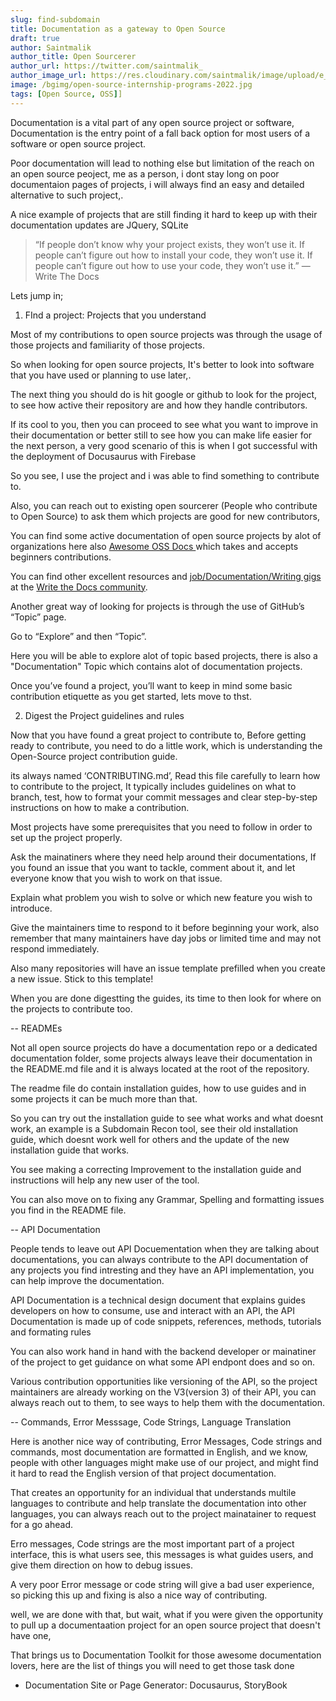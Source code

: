 ```yaml
---
slug: find-subdomain
title: Documentation as a gateway to Open Source
draft: true
author: Saintmalik
author_title: Open Sourcerer
author_url: https://twitter.com/saintmalik_
author_image_url: https://res.cloudinary.com/saintmalik/image/upload/e_sharpen:2000,q_74,r_0/v1641922078/saintmalik.webp
image: /bgimg/open-source-internship-programs-2022.jpg
tags: [Open Source, OSS]]
---
```


Documentation is a vital part of any open source project or software, Documentation is the entry point of a fall back option for most users of a software or open source project.


Poor documentation will lead to nothing else but limitation of the reach on an open source peoject,  me as a person, i dont stay long on poor documentaion pages of projects, i will always find an easy and detailed  alternative to such project,.

A nice example of projects that are still finding it hard to keep up with their documentation updates are JQuery, SQLite 

> “If people don’t know why your project exists,
> they won’t use it.
> If people can’t figure out how to install your code,
> they won’t use it.
> If people can’t figure out how to use your code,
> they won’t use it.”
> — Write The Docs

Lets jump in;

1. FInd a project: Projects that you understand

Most of my contributions to open source projects was through the usage of those projects and familiarity of those projects.

So when looking for open source projects, It's better to look into software that you have used or planning to use later,.

The next thing you should do is hit google or github to look for the project, to see how active their repository are and how they handle contributors.

If its cool to you, then you can proceed to see what you want to improve in their documentation or better still to see how you can make life easier for the next person, a very good scenario of this is when I got successful with the deployment of Docusaurus with Firebase


So you see, I use the project and i was able to find something to contribute to.

Also, you can reach out to existing open sourcerer (People who contribute to Open Source)  to ask them which projects are good for new contributors,

You can find some active documentation of open source  projects by alot of organizations here also <a href="https://github.com/saintmalik/awesome-oss-docs"> Awesome OSS Docs </a> which takes and accepts beginners contributions.

You can  find other excellent resources  and <a href="https://jobs.writethedocs.org/">job/Documentation/Writing gigs</a> at the <a href="https://www.writethedocs.org/">Write the Docs community</a>.

Another  great way of looking for projects is through the use of GitHub’s “Topic” page.

Go to “Explore” and then “Topic”.

Here you will be able to explore alot of topic based projects, there is also a "Documentation" Topic which contains alot of documentation projects.

Once you’ve found a project, you’ll want to keep in mind some basic contribution etiquette as you get started, lets move to thst.

2. Digest the Project guidelines and rules

Now that you have found a great project to contribute to, Before getting ready to contribute, you need to do a little work, which is understanding the Open-Source project contribution guide. 

its always named  ‘CONTRIBUTING.md’, Read this file carefully to learn how to contribute to the project, It typically includes guidelines on what to branch, test, how to format your commit messages and clear step-by-step instructions on how to make a contribution.

Most projects have some prerequisites that you need to follow in order to set up the project properly.

Ask the mainatiners where they need help around their documentations, If you found an issue that you want to tackle, comment about it, and let everyone know that you wish to work on that issue. 

Explain what problem you wish to solve or which new feature you wish to introduce.

Give the maintainers time to respond to it before beginning your work, also remember that many maintainers have day jobs or limited time and may not respond immediately. 

Also many repositories will have an issue template prefilled when you create a new issue. Stick to this template!

When you are done digestting the guides, its time to then look for where on the projects to contribute too.

--  READMEs

Not all open source projects do have a documentation repo or a dedicated documentation folder, some projects always leave their documentation in the README.md file and it is always located at the root of the repository.

The readme file do contain installation guides, how to use guides and in some projects it can be much more than that.

So you can try out the installation guide to see what works and what doesnt work, an example is a Subdomain Recon tool, see their old installation guide, which doesnt work well for others and the update of the new installation guide that works.

You see making a correcting Improvement to the installation guide and instructions will help any new user of the tool.

You can also move on to fixing any Grammar, Spelling and formatting issues you find in the README file.

-- API Documentation

People tends to leave out API Docuementation when they are talking about documentations, you can always contribute to the API documentation of any projects you find intresting and they have an API implementation, you can help improve the documentation.

API Documentation is a technical design document that explains guides developers on how to consume, use and interact with an API, the API Documentation is made up of code snippets, references, methods, tutorials and formating rules

You can also work hand in hand with the backend developer or mainatiner of the project to get guidance on what some API endpont does and so on.

Various contribution opportunities like versioning of the API, so the project maintainers are already working on the V3(version 3) of their API, you can always reach out to them, to see ways to help them with the documentation.

-- Commands, Error Messsage, Code Strings, Language Translation

Here is another nice way of contributing, Error Messages, Code strings and commands, most documentation are formatted in English, and we know, people with other languages might make use of our project, and might find it hard to read the English version of that project documentation.

That creates an opportunity for an individual that understands multile languages to contribute and help translate the documentation into other languages, you can always reach out to the project mainatainer to request for a go ahead.

Erro messages, Code strings are the most important part of a project interface, this is what users see, this messages is what guides users, and give them direction on how to debug issues.

A very poor Error message or code string will give a bad user experience, so picking this up and fixing is also a nice way of contributing.

well, we are done with that, but wait, what if you were given the opportunity to pull up a documentaation project for an open source project that doesn't have one,

That brings us to Documentation Toolkit for those awesome documentation lovers, here are the list of things you will need to get those task done


- Documentation Site or Page Generator: Docusaurus, StoryBook
 